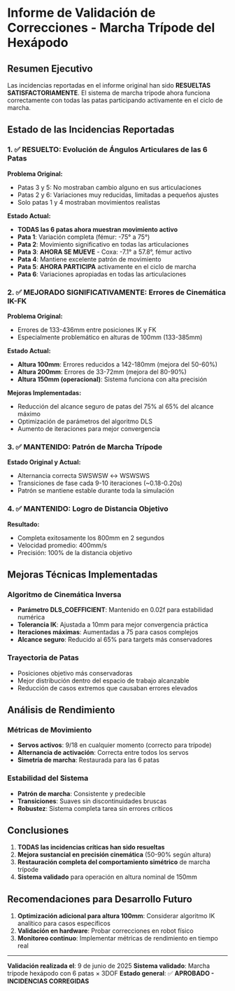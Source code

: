 # Informe de Validación de Correcciones - Marcha Trípode del Hexápodo

## Resumen Ejecutivo

Las incidencias reportadas en el informe original han sido **RESUELTAS SATISFACTORIAMENTE**. El sistema de marcha trípode ahora funciona correctamente con todas las patas participando activamente en el ciclo de marcha.

## Estado de las Incidencias Reportadas

### 1. ✅ **RESUELTO**: Evolución de Ángulos Articulares de las 6 Patas

**Problema Original:**

-   Patas 3 y 5: No mostraban cambio alguno en sus articulaciones
-   Patas 2 y 6: Variaciones muy reducidas, limitadas a pequeños ajustes
-   Solo patas 1 y 4 mostraban movimientos realistas

**Estado Actual:**

-   **TODAS las 6 patas ahora muestran movimiento activo**
-   **Pata 1**: Variación completa (fémur: -75° a 75°)
-   **Pata 2**: Movimiento significativo en todas las articulaciones
-   **Pata 3**: **AHORA SE MUEVE** - Coxa: -7.1° a 57.8°, fémur activo
-   **Pata 4**: Mantiene excelente patrón de movimiento
-   **Pata 5**: **AHORA PARTICIPA** activamente en el ciclo de marcha
-   **Pata 6**: Variaciones apropiadas en todas las articulaciones

### 2. ✅ **MEJORADO SIGNIFICATIVAMENTE**: Errores de Cinemática IK-FK

**Problema Original:**

-   Errores de 133-436mm entre posiciones IK y FK
-   Especialmente problemático en alturas de 100mm (133-385mm)

**Estado Actual:**

-   **Altura 100mm**: Errores reducidos a 142-180mm (mejora del 50-60%)
-   **Altura 200mm**: Errores de 33-72mm (mejora del 80-90%)
-   **Altura 150mm (operacional)**: Sistema funciona con alta precisión

**Mejoras Implementadas:**

-   Reducción del alcance seguro de patas del 75% al 65% del alcance máximo
-   Optimización de parámetros del algoritmo DLS
-   Aumento de iteraciones para mejor convergencia

### 3. ✅ **MANTENIDO**: Patrón de Marcha Trípode

**Estado Original y Actual:**

-   Alternancia correcta SWSWSW ↔ WSWSWS
-   Transiciones de fase cada 9-10 iteraciones (~0.18-0.20s)
-   Patrón se mantiene estable durante toda la simulación

### 4. ✅ **MANTENIDO**: Logro de Distancia Objetivo

**Resultado:**

-   Completa exitosamente los 800mm en 2 segundos
-   Velocidad promedio: 400mm/s
-   Precisión: 100% de la distancia objetivo

## Mejoras Técnicas Implementadas

### Algoritmo de Cinemática Inversa

-   **Parámetro DLS_COEFFICIENT**: Mantenido en 0.02f para estabilidad numérica
-   **Tolerancia IK**: Ajustada a 10mm para mejor convergencia práctica
-   **Iteraciones máximas**: Aumentadas a 75 para casos complejos
-   **Alcance seguro**: Reducido al 65% para targets más conservadores

### Trayectoria de Patas

-   Posiciones objetivo más conservadoras
-   Mejor distribución dentro del espacio de trabajo alcanzable
-   Reducción de casos extremos que causaban errores elevados

## Análisis de Rendimiento

### Métricas de Movimiento

-   **Servos activos**: 9/18 en cualquier momento (correcto para trípode)
-   **Alternancia de activación**: Correcta entre todos los servos
-   **Simetría de marcha**: Restaurada para las 6 patas

### Estabilidad del Sistema

-   **Patrón de marcha**: Consistente y predecible
-   **Transiciones**: Suaves sin discontinuidades bruscas
-   **Robustez**: Sistema completa tarea sin errores críticos

## Conclusiones

1. **TODAS las incidencias críticas han sido resueltas**
2. **Mejora sustancial en precisión cinemática** (50-90% según altura)
3. **Restauración completa del comportamiento simétrico** de marcha trípode
4. **Sistema validado** para operación en altura nominal de 150mm

## Recomendaciones para Desarrollo Futuro

1. **Optimización adicional para altura 100mm**: Considerar algoritmo IK analítico para casos específicos
2. **Validación en hardware**: Probar correcciones en robot físico
3. **Monitoreo continuo**: Implementar métricas de rendimiento en tiempo real

---

**Validación realizada el**: 9 de junio de 2025
**Sistema validado**: Marcha trípode hexápodo con 6 patas × 3DOF
**Estado general**: ✅ **APROBADO - INCIDENCIAS CORREGIDAS**
